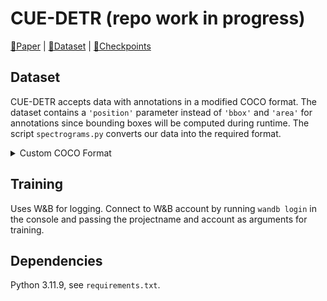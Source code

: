 # CUE-DETR (repo work in progress)

[📜Paper](https://www.arxiv.org/abs/2407.06823) | [🤗Dataset](https://huggingface.co/datasets/disco-eth/edm-cue) | [🤗Checkpoints](https://huggingface.co/disco-eth/cue-detr/tree/main)

## Dataset

CUE-DETR accepts data with annotations in a modified COCO format. The dataset contains a `'position'` parameter instead of `'bbox'` and `'area'` for annotations since bounding boxes will be computed during runtime. The script `spectrograms.py` converts our data into the required format.

<details>
<summary> Custom COCO Format </summary>

```python
data = {
    'images' : [{
        'id': img_id,
        'width': int,
        'height': int,
        'file_name' : filename,
    }]
    'annotations': [{
        'id': annotation_id,
        'image_id': img_id,
        'category_id': 0,
        'position': int # cue position instead of bounding box
    }],
    'categories': [{
        'id': 0,
        'name': 'cue',
        'supercategory' : 'cue'
    }]
}
```
</details>


## Training

Uses W&B for logging. Connect to W&B account by running `wandb login` in the console and passing the projectname and account as arguments for training.



## Dependencies

Python 3.11.9, see `requirements.txt`.
